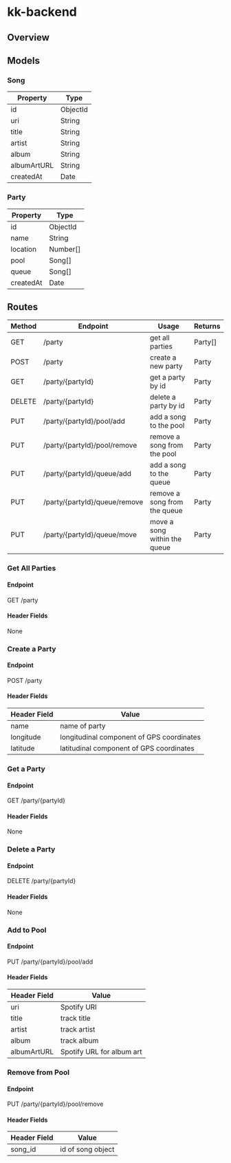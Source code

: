 # kk-backend

## Overview

## Models

### Song
| Property      | Type     |
| ------------- | -------- |
| id            | ObjectId |
| uri           | String   |
| title         | String   |
| artist        | String   |
| album         | String   |
| albumArtURL   | String   |
| createdAt     | Date     |

### Party
| Property   | Type     |
| ---------- | -------- |
| id         | ObjectId |
| name       | String   |
| location   | Number[] |
| pool       | Song[]   |
| queue      | Song[]   |
| createdAt  | Date     |


## Routes
| Method | Endpoint                      | Usage                        | Returns |
| ------ | ----------------------------- | ---------------------------- | ------- |
| GET    | /party                        | get all parties              | Party[] |
| POST   | /party                        | create a new party           | Party   |
| GET    | /party/{partyId}              | get a party by id            | Party   |
| DELETE | /party/{partyId}              | delete a party by id         | Party   |
| PUT    | /party/{partyId}/pool/add     | add a song to the pool       | Party   |
| PUT    | /party/{partyId}/pool/remove  | remove a song from the pool  | Party   |
| PUT    | /party/{partyId}/queue/add    | add a song to the queue      | Party   |
| PUT    | /party/{partyId}/queue/remove | remove a song from the queue | Party   |
| PUT    | /party/{partyId}/queue/move   | move a song within the queue | Party   |

### Get All Parties
#### Endpoint
GET /party

#### Header Fields
None

### Create a Party
#### Endpoint
POST /party

#### Header Fields
| Header Field | Value                                     |
| ------------ | ----------------------------------------- |
| name         | name of party                             |
| longitude    | longitudinal component of GPS coordinates |
| latitude     | latitudinal component of GPS coordinates  |

### Get a Party
#### Endpoint
GET /party/{partyId}

#### Header Fields
None

### Delete a Party
#### Endpoint
DELETE /party/{partyId}

#### Header Fields
None

### Add to Pool
#### Endpoint
PUT /party/{partyId}/pool/add

#### Header Fields
| Header Field  | Value                     |
| ------------- | ------------------------- |
| uri           | Spotify URI               |
| title         | track title               |
| artist        | track artist              |
| album         | track album               |
| albumArtURL   | Spotify URL for album art |

### Remove from Pool
#### Endpoint
PUT /party/{partyId}/pool/remove

#### Header Fields
| Header Field | Value             |
| ------------ | ----------------- |
| song_id      | id of song object |
